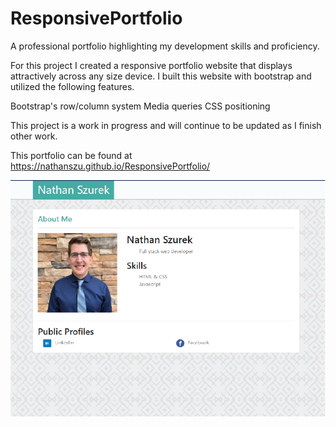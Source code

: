 # ResponsivePortfolio
A professional portfolio highlighting my development skills and proficiency.

For this project I created a responsive portfolio website that displays attractively across any size device.
I built this website with bootstrap and utilized the following features.

Bootstrap's row/column system
Media queries
CSS positioning

This project is a work in progress and will continue to be updated as I finish other work.

This portfolio can be found at https://nathanszu.github.io/ResponsivePortfolio/

<img src="https://raw.githubusercontent.com/NathanSzu/ResponsivePortfolio/master/Assets/PortfolioSS.png">
